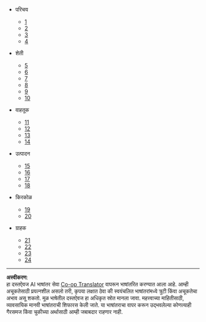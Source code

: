 <!--
CO_OP_TRANSLATOR_METADATA:
{
  "original_hash": "686f22febaa2b67aa03b738c0dc0bf9b",
  "translation_date": "2025-08-27T12:16:52+00:00",
  "source_file": "docs/_sidebar.md",
  "language_code": "mr"
}
-->
- परिचय  
  - [1](../1-getting-started/lessons/1-introduction-to-iot/README.md)  
  - [2](../1-getting-started/lessons/2-deeper-dive/README.md)  
  - [3](../1-getting-started/lessons/3-sensors-and-actuators/README.md)  
  - [4](../1-getting-started/lessons/4-connect-internet/README.md)  

- शेती  
  - [5](../2-farm/lessons/1-predict-plant-growth/README.md)  
  - [6](../2-farm/lessons/2-detect-soil-moisture/README.md)  
  - [7](../2-farm/lessons/3-automated-plant-watering/README.md)  
  - [8](../2-farm/lessons/4-migrate-your-plant-to-the-cloud/README.md)  
  - [9](../2-farm/lessons/5-migrate-application-to-the-cloud/README.md)  
  - [10](../2-farm/lessons/6-keep-your-plant-secure/README.md)  

- वाहतूक  
  - [11](../3-transport/lessons/1-location-tracking/README.md)  
  - [12](../3-transport/lessons/2-store-location-data/README.md)  
  - [13](../3-transport/lessons/3-visualize-location-data/README.md)  
  - [14](../3-transport/lessons/4-geofences/README.md)  

- उत्पादन  
  - [15](../4-manufacturing/lessons/1-train-fruit-detector/README.md)  
  - [16](../4-manufacturing/lessons/2-check-fruit-from-device/README.md)  
  - [17](../4-manufacturing/lessons/3-run-fruit-detector-edge/README.md)  
  - [18](../4-manufacturing/lessons/4-trigger-fruit-detector/README.md)  

- किरकोळ  
  - [19](../5-retail/lessons/1-train-stock-detector/README.md)  
  - [20](../5-retail/lessons/2-check-stock-device/README.md)  

- ग्राहक  
  - [21](../6-consumer/lessons/1-speech-recognition/README.md)  
  - [22](../6-consumer/lessons/2-language-understanding/README.md)  
  - [23](../6-consumer/lessons/3-spoken-feedback/README.md)  
  - [24](../6-consumer/lessons/4-multiple-language-support/README.md)  

---

**अस्वीकरण**:  
हा दस्तऐवज AI भाषांतर सेवा [Co-op Translator](https://github.com/Azure/co-op-translator) वापरून भाषांतरित करण्यात आला आहे. आम्ही अचूकतेसाठी प्रयत्नशील असलो तरी, कृपया लक्षात ठेवा की स्वयंचलित भाषांतरांमध्ये त्रुटी किंवा अचूकतेचा अभाव असू शकतो. मूळ भाषेतील दस्तऐवज हा अधिकृत स्रोत मानला जावा. महत्त्वाच्या माहितीसाठी, व्यावसायिक मानवी भाषांतराची शिफारस केली जाते. या भाषांतराचा वापर करून उद्भवलेल्या कोणत्याही गैरसमज किंवा चुकीच्या अर्थासाठी आम्ही जबाबदार राहणार नाही.